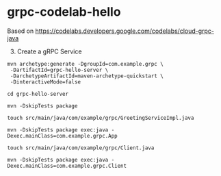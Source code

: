 # grpc-codelab-hello

Based on https://codelabs.developers.google.com/codelabs/cloud-grpc-java

3. Create a gRPC Service

```shell
mvn archetype:generate -DgroupId=com.example.grpc \
 -DartifactId=grpc-hello-server \
 -DarchetypeArtifactId=maven-archetype-quickstart \
 -DinteractiveMode=false
 
cd grpc-hello-server

mvn -DskipTests package

touch src/main/java/com/example/grpc/GreetingServiceImpl.java

mvn -DskipTests package exec:java -Dexec.mainClass=com.example.grpc.App

touch src/main/java/com/example/grpc/Client.java

mvn -DskipTests package exec:java -Dexec.mainClass=com.example.grpc.Client

```
